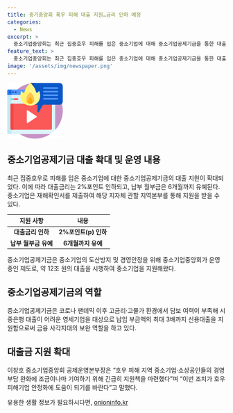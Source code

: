 ```yaml
---
title: 중기중앙회 폭우 피해 대출 지원…금리 인하 예정
categories:
  - News
excerpt: >
  중소기업중앙회는 최근 집중호우 피해를 입은 중소기업에 대해 중소기업공제기금을 통한 대출을 확대한다고 21일 밝혔다. 이 기금은 대출금리를 2%포인트 인하하고, 납부 부금을 6개월까지 유예하는 방안을 지원하며 재해확인서를 제출하면 지원 받을 수 있다. 중소기업중앙회는 1984년부터 12조 원의 대출을 통해 중소기업을 지원해왔고, 이번 조치는 피해 기업의 안정화에 기여할 것으로 기대된다.
feature_text: >
  중소기업중앙회는 최근 집중호우 피해를 입은 중소기업에 대해 중소기업공제기금을 통한 대출을 확대한다고 21일 밝혔다. 이 기금은 대출금리를 2%포인트 인하하고, 납부 부금을 6개월까지 유예하는 방안을 지원하며 재해확인서를 제출하면 지원 받을 수 있다. 중소기업중앙회는 1984년부터 12조 원의 대출을 통해 중소기업을 지원해왔고, 이번 조치는 피해 기업의 안정화에 기여할 것으로 기대된다.
image: '/assets/img/newspaper.png'
---
```


<p><img src="/assets/img/news.png" alt="rentncar 속보" /></p>

<h2 data-ke-size="size26">중소기업공제기금 대출 확대 및 운영 내용</h2>

<p data-ke-size="size16">최근 집중호우로 피해를 입은 중소기업에 대한 중소기업공제기금의 대출 지원이 확대되었다. 이에 따라 대출금리는 2%포인트 인하되고, 납부 월부금은 6개월까지 유예된다. 중소기업은 재해확인서를 제출하여 해당 지자체 관할 지역본부를 통해 지원을 받을 수 있다.</p>

<table>
<thead>
    <tr>
        <th>지원 사항</th>
        <th>내용</th>
    </tr>
</thead>
<tbody>
    <tr>
        <td style="text-align: center; height: 17px;"><b>대출금리 인하</b></td>
        <td style="text-align: center; height: 17px;"><b>2%포인트(p) 인하</b></td>
    </tr>
    <tr>
        <td style="text-align: center; height: 17px;"><b>납부 월부금 유예</b></td>
        <td style="text-align: center; height: 17px;"><b>6개월까지 유예</b></td>
    </tr>
</tbody>
</table>

<p data-ke-size="size16">중소기업공제기금은 중소기업의 도산방지 및 경영안정을 위해 중소기업중앙회가 운영 중인 제도로, 약 12조 원의 대출을 시행하여 중소기업을 지원해왔다.</p>

<h2 data-ke-size="size26">중소기업공제기금의 역할</h2>

<p data-ke-size="size16">중소기업공제기금은 코로나 팬데믹 이후 고금리·고물가 환경에서 담보 여력이 부족해 시중은행 대출이 어려운 영세기업을 대상으로 납입 부금액의 최대 3배까지 신용대출을 지원함으로써 금융 사각지대의 보완 역할을 하고 있다.</p>

<h2 data-ke-size="size26">대출금 지원 확대</h2>

<p data-ke-size="size16">이창호 중소기업중앙회 공제운영본부장은 “호우 피해 지역 중소기업·소상공인들의 경영부담 완화에 조금이나마 기여하기 위해 긴급히 지원책을 마련했다”며 “이번 조치가 호우 피해기업 안정화에 도움이 되기를 바란다”고 말했다.</p>
유용한 생활 정보가 필요하시다면, <a href="https://onioninfo.kr" rel="dofollow">onioninfo.kr</a>


